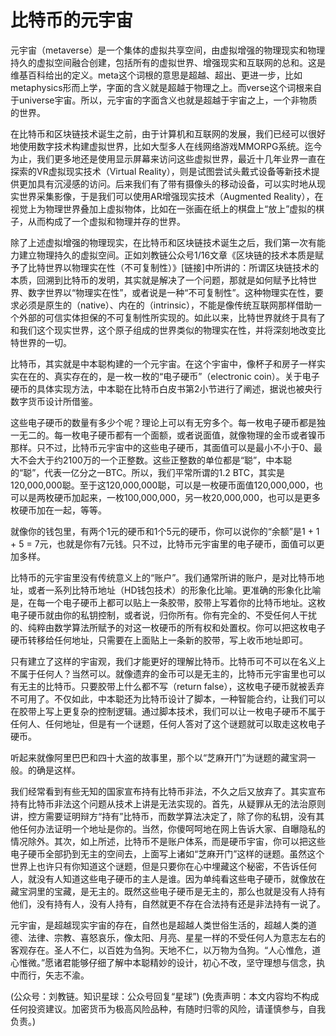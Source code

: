 # 比特币的元宇宙

元宇宙（metaverse）是一个集体的虚拟共享空间，由虚拟增强的物理现实和物理持久的虚拟空间融合创建，包括所有的虚拟世界、增强现实和互联网的总和。这是维基百科给出的定义。meta这个词根的意思是超越、超出、更进一步，比如metaphysics形而上学，字面的含义就是超越于物理之上。而verse这个词根来自于universe宇宙。所以，元宇宙的字面含义也就是超越于宇宙之上，一个非物质的世界。

在比特币和区块链技术诞生之前，由于计算机和互联网的发展，我们已经可以很好地使用数字技术构建虚拟世界，比如大型多人在线网络游戏MMORPG系统。迄今为止，我们更多地还是使用显示屏幕来访问这些虚拟世界，最近十几年业界一直在探索的VR虚拟现实技术（Virtual Reality），则是试图尝试头戴式设备等新技术提供更加具有沉浸感的访问。后来我们有了带有摄像头的移动设备，可以实时地从现实世界采集影像，于是我们可以使用AR增强现实技术（Augmented Reality），在视觉上为物理世界叠加上虚拟物体，比如在一张画在纸上的棋盘上“放上”虚拟的棋子，从而构成了一个虚拟和物理并存的世界。

除了上述虚拟增强的物理现实，在比特币和区块链技术诞生之后，我们第一次有能力建立物理持久的虚拟空间。正如刘教链公众号1/16文章《区块链的技术本质是赋予了比特世界以物理实在性（不可复制性）》[链接]中所讲的：所谓区块链技术的本质，回溯到比特币的发明，其实就是解决了一个问题，那就是如何赋予比特世界、数字世界以“物理实在性”，或者说是一种“不可复制性”。这种物理实在性，要求必须是原生的（native）、内在的（intrinsic），不能是像传统互联网那样借助一个外部的可信实体担保的不可复制性所实现的。如此以来，比特世界就终于具有了和我们这个现实世界，这个原子组成的世界类似的物理实在性，并将深刻地改变比特世界的一切。

比特币，其实就是中本聪构建的一个元宇宙。在这个宇宙中，像杯子和房子一样实实在在的、真实存在的，是一枚一枚的“电子硬币”（electronic coin）。关于电子硬币的具体实现方法，中本聪在比特币白皮书第2小节进行了阐述，据说也被央行数字货币设计所借鉴。

这些电子硬币的数量有多少个呢？理论上可以有无穷多个。每一枚电子硬币都是独一无二的。每一枚电子硬币都有一个面额，或者说面值，就像物理的金币或者镍币那样。只不过，比特币元宇宙中的这些电子硬币，其面值可以是最小不小于0、最大不会大于约2100万的一个正整数。这些正整数的单位都是“聪”，中本聪的“聪”，代表一亿分之一BTC。所以，我们平常所谓的1.2 BTC，其实是120,000,000聪。至于这120,000,000聪，可以是一枚硬币面值120,000,000，也可以是两枚硬币加起来，一枚100,000,000，另一枚20,000,000，也可以是更多枚硬币加在一起，等等。

就像你的钱包里，有两个1元的硬币和1个5元的硬币，你可以说你的“余额”是1 + 1 + 5 = 7元，也就是你有7元钱。只不过，比特币元宇宙里的电子硬币，面值可以更加多样。

比特币的元宇宙里没有传统意义上的“账户”。我们通常所讲的账户，是对比特币地址，或者一系列比特币地址（HD钱包技术）的形象化比喻。更准确的形象化比喻是，在每一个电子硬币上都可以贴上一条胶带，胶带上写着你的比特币地址。这枚电子硬币就由你的私钥控制，或者说，归你所有。你有完全的、不受任何人干扰的、纯粹由数学算法所赋予的对这一枚硬币的所有权和处置权。你可以把这枚电子硬币转移给任何地址，只需要在上面贴上一条新的胶带，写上收币地址即可。

只有建立了这样的宇宙观，我们才能更好的理解比特币。比特币可不可以在名义上不属于任何人？当然可以。就像遗弃的金币可以是无主的，比特币元宇宙里也可以有无主的比特币。只要胶带上什么都不写（return false），这枚电子硬币就被丢弃不可用了。不仅如此，中本聪还为比特币设计了脚本，一种智能合约，让我们可以在胶带上写上更复杂的控制逻辑。通过脚本技术，我们可以让一枚电子硬币不属于任何人、任何地址，但是有一个谜题，任何人答对了这个谜题就可以取走这枚电子硬币。

听起来就像阿里巴巴和四十大盗的故事里，那个以“芝麻开门”为谜题的藏宝洞一般。的确是这样。

我们经常看到有些无知的国家宣布持有比特币非法，不久之后又放弃了。其实宣布持有比特币非法这个问题从技术上讲是无法实现的。首先，从疑罪从无的法治原则讲，控方需要证明辩方“持有”比特币，而数学算法决定了，除了你的私钥，没有其他任何办法证明一个地址是你的。当然，你傻呵呵地在网上告诉大家、自曝隐私的情况除外。其次，如上所述，比特币不是账户体系，而是硬币宇宙，你可以把这些电子硬币全部扔到无主的空间去，上面写上诸如“芝麻开门”这样的谜题。虽然这个世界上也许只有你知道这个谜题，但是只要你在心中埋藏这个秘密，不告诉任何人，就没有人知道这些电子硬币的主人是谁。因为单纯看这些电子硬币，就像放在藏宝洞里的宝藏，是无主的。既然这些电子硬币是无主的，那么也就是没有人持有他们，没有持有人，没有人持有，自然就更不存在合法持有还是非法持有一说了。

元宇宙，是超越现实宇宙的存在，自然也是超越人类世俗生活的，超越人类的道德、法律、宗教、喜怒哀乐，像太阳、月亮、星星一样的不受任何人为意志左右的客观存在。圣人不仁，以百姓为刍狗。天地不仁，以万物为刍狗。“人心惟危，道心惟微。”愿诸君能够仔细了解中本聪精妙的设计，初心不改，坚守理想与信念，执中而行，矢志不渝。

(公众号：刘教链。知识星球：公众号回复“星球”)
(免责声明：本文内容均不构成任何投资建议。加密货币为极高风险品种，有随时归零的风险，请谨慎参与，自我负责。)
